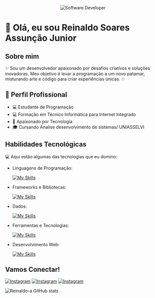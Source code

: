 <div align="center">
  <img src="https://i.pinimg.com/originals/0f/25/e4/0f25e4668c1c7740b5ed41835339d67f.gif" alt="Software Developer">
</div>

# 🚀 Olá, eu sou Reinaldo Soares Assunção Junior

## Sobre mim

✨ Sou um desenvolvedor apaixonado por desafios criativos e soluções inovadoras. Meu objetivo é levar a programação a um novo patamar, misturando arte e código para criar experiências únicas. ✨

## 💼 Perfil Profissional

- 💻 Estudante de Programação
- 💻 Formação em Técnico Informática para Internet Integrado
- 🌱 Apaixonado por Tecnologia
- 🎓 Cursando Analise desenvolvimento de sistemas/ UNIASSELVI 
  
## Habilidades Tecnológicas

💻 Aqui estão algumas das tecnologias que eu domino:

-  Linguagens de Programação: 

    [![My Skills](https://skillicons.dev/icons?i=php,javascript,python,c)](https://skillicons.dev)
- Frameworks e Bibliotecas: 

    [![My Skills](https://skillicons.dev/icons?i=laravel,bootstrap,wordpress)](https://skillicons.dev)
- Dados: 

    [![My Skills](https://skillicons.dev/icons?i=mysql,firebase)](https://skillicons.dev)
- Ferramentas e Tecnologias: 

    [![My Skills](https://skillicons.dev/icons?i=git,github,visualstudio,arduino)](https://skillicons.dev)
- Desenvolvimento Web:

    [![My Skills](https://skillicons.dev/icons?i=php,html,css)](https://skillicons.dev) 

## Vamos Conectar!

[![Instagram](https://img.shields.io/badge/Instagram-E4405F?style=for-the-badge&logo=instagram&logoColor=white)](https://www.instagram.com/r.junior_26/)
[![Instagram](https://img.shields.io/badge/77999636018-25D366?style=for-the-badge&logo=whatsapp&logoColor=white)](https://wa.me/qr/Y27BAVGQT5VHE1)
[![Instagram](https://img.shields.io/badge/-juniorescopa@gmail.com-D14836?style=for-the-badge&logo=gmail&logoColor=white)](https://juniorescopa@gmail.com)

![Reinaldo-a GitHub stats](https://github-readme-stats.vercel.app/api?username=Reinaldo-a&show_icons=true&theme=radical)
